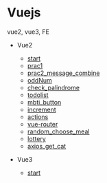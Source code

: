 # Vuejs
vue2, vue3, FE
- Vue2
    - [start](https://github.com/JeongmoRyu/Vuejs/blob/main/vue2/start.md)
    - [prac1](https://github.com/JeongmoRyu/Vuejs/blob/main/vue2/prac1.md)
    - [prac2_message_combine](https://github.com/JeongmoRyu/Vuejs/blob/main/vue2/prac2.md)
    - [oddNum](https://github.com/JeongmoRyu/Vuejs/blob/main/vue2/oddNum.md)
    - [check_palindrome](https://github.com/JeongmoRyu/Vuejs/blob/main/vue2/check_palindrome.md)
    - [todolist](https://github.com/JeongmoRyu/Vuejs/blob/main/vue2/todolist.md)
    - [mbti_button](https://github.com/JeongmoRyu/Vuejs/blob/main/vue2/mbti_button.md)
    - [increment](https://github.com/JeongmoRyu/Vuejs/blob/main/vue2/increment.md)
    - [actions](https://github.com/JeongmoRyu/Vuejs/blob/main/vue2/actions.md)
    - [vue-router](https://github.com/JeongmoRyu/Vuejs/blob/main/vue2/vue-router.md)
    - [random_choose_meal](https://github.com/JeongmoRyu/Vuejs/blob/main/vue2/random_choose_meal.md)
    - [lottery](https://github.com/JeongmoRyu/Vuejs/blob/main/vue2/lottery.md)
    - [axios_get_cat](https://github.com/JeongmoRyu/Vuejs/blob/main/vue2/axios_get_cat.md)

- Vue3
    - [start](https://github.com/JeongmoRyu/Vuejs/blob/main/vue3/start.md)